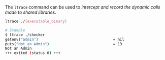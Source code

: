 The `ltrace` command can be used to *intercept and record the dynamic calls made to shared libraries*.
```sh
ltrace ./[executable_binary]
```

```sh
# Example
$ ltrace ./checker
getenv("admin")                                  = nil
puts("Not an Admin")                             = 13
Not an Admin
+++ exited (status 0) +++
```
